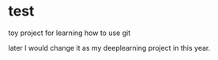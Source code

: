 # test
toy project for learning how to use git

later I would change it as my deeplearning project in this year.
